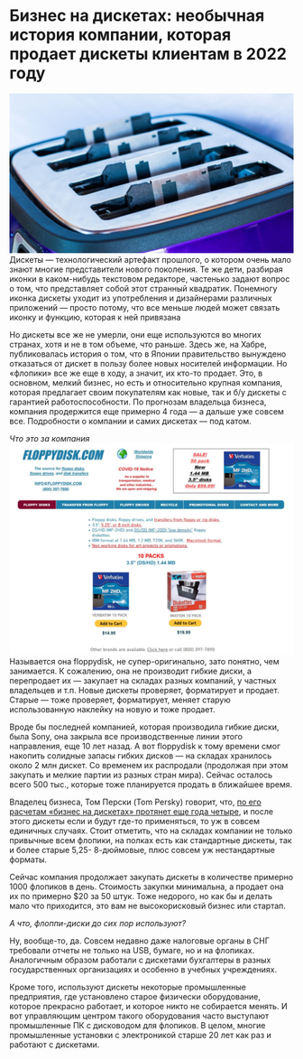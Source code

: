 # Бизнес на дискетах: необычная история компании, которая продает дискеты клиентам в 2022 году

![](1.jpeg)
Дискеты — технологический артефакт прошлого, о котором очень мало знают многие представители нового поколения. Те же дети, разбирая иконки в каком-нибудь текстовом редакторе, частенько задают вопрос о том, что представляет собой этот странный квадратик. Понемногу иконка дискеты уходит из употребления и дизайнерами различных приложений — просто потому, что все меньше людей может связать иконку и функцию, которая к ней привязана

Но дискеты все же не умерли, они еще используются во многих странах, хотя и не в том объеме, что раньше. Здесь же, на Хабре, публиковалась история о том, что в Японии правительство вынуждено отказаться от дискет в пользу более новых носителей информации. Но «флопики» все же еще в ходу, а значит, их кто-то продает. Это, в основном, мелкий бизнес, но есть и относительно крупная компания, которая предлагает своим покупателям как новые, так и б/у дискеты с гарантией работоспособности. По прогнозам владельца бизнеса, компания продержится еще примерно 4 года — а дальше уже совсем все. Подробности о компании и самих дискетах — под катом.

*Что это за компания*
![](2.jpeg)
Называется она floppydisk, не супер-оригинально, зато понятно, чем занимается. К сожалению, она не производит гибкие диски, а перепродает их — закупает на складах разных компаний, у частных владельцев и т.п. Новые дискеты проверяет, форматирует и продает. Старые — тоже проверяет, форматирует, меняет старую использованную наклейку на новую и тоже продает.

Вроде бы последней компанией, которая производила гибкие диски, была Sony, она закрыла все производственные линии этого направления, еще 10 лет назад. А вот floppydisk к тому времени смог накопить солидные запасы гибких дисков — на складах хранилось около 2 млн дискет. Со временем их распродали (продолжая при этом закупать и мелкие партии из разных стран мира). Сейчас осталось всего 500 тыс., которые тоже планируется продать в ближайшее время.

Владелец бизнеса, Том Перски (Tom Persky) говорит, что, [по его расчетам «бизнес на дискетах» протянет еще года четыре](https://www.tomshardware.com/news/floppy-disk-still-has-life), и после этого дискеты если и будут где-то применяться, то уж в совсем единичных случаях. Стоит отметить, что на складах компании не только привычные всем флопики, на полках есть как стандартные дискеты, так и более старые 5,25- 8-дюймовые, плюс совсем уж нестандартные форматы.

Сейчас компания продолжает закупать дискеты в количестве примерно 1000 флопиков в день. Стоимость закупки минимальна, а продает она их по примерно $20 за 50 штук. Тоже недорого, но как бы и делать мало что приходится, это вам не высокорисковый бизнес или стартап.

*А что, флоппи-диски до сих пор используют?*

Ну, вообще-то, да. Совсем недавно даже налоговые органы в СНГ требовали отчеты не только на USB, бумаге, но и на флопиках. Аналогичным образом работали с дискетами бухгалтеры в разных государственных организациях и особенно в учебных учреждениях.

Кроме того, используют дискеты некоторые промышленные предприятия, где установлено старое физически оборудование, которое прекрасно работает, и которое никто не собирается менять. И вот управляющим центром такого оборудования часто выступают промышленные ПК с дисководом для флопиков. В целом, многие промышленные установки с электроникой старше 20 лет как раз и работают с дискетами.
